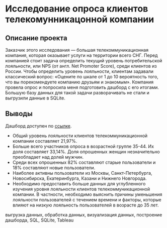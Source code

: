 # Исследование опроса клиентов телекомунникацонной компании

## Описание проекта

Заказчик этого исследования — большая телекоммуникационная компания, которая оказывает услуги на территории всего СНГ. Перед компанией стоит задача определить текущий уровень потребительской лояльности, или NPS (от англ. Net Promoter Score), среди клиентов из России.
Чтобы определить уровень лояльности, клиентам задавали классический вопрос: «Оцените по шкале от 1 до 10 вероятность того, что вы порекомендуете компанию друзьям и знакомым».
Компания провела опрос и попросила меня подготовить дашборд с его итогами. Большую базу данных для такой задачи разворачивать не стали и выгрузили данные в SQLite.

## Выводы

Дашборд доступен по [ссылке](https://public.tableau.com/app/profile/woxtik/viz/NPS_16558807743650/Dashboard1).
* Общий уровень лояльности клиентов телекоммуникационной компании составляет 21,97%.
* Больше всего участников опроса в возрастной группе 35-44. Их доля составляет 33,14%. Доля опрошенных женщин незначительно преобладает над долей мужчин.
* Среди всех опрошенных 82% составляют старые пользователи и 18% составляют новые пользователи.
* Наиболее активны пользователи из Москвы, Санкт-Петербурга, Новосибирска, Екатеринбурга, Казани и Нижнего Новгорода.
* Необходимо предоставить больше данных для углубленного изучения уровня лояльности клиентов телекоммуникационной компании. В частности, необходимо выяснить причины уменьшения лояльности пользователей с течением времени и факторы, которые влияют на низкую лояльность пользователей в возрасте до 35 лет.

выгрузка данных, обработка данных, визуализация данных, построение дашборда, SQL, SQLite, Tableau